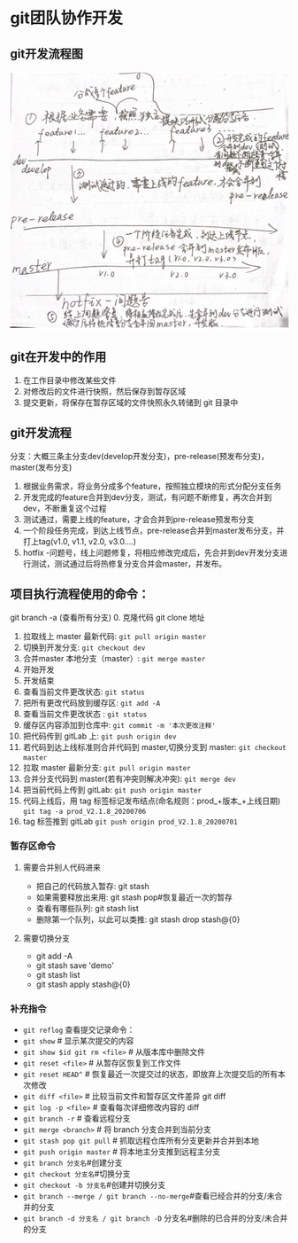 # git团队协作开发

## git开发流程图
![](../../pic/git_dev_process.jpeg)


## git在开发中的作用
1. 在工作目录中修改某些文件 
2. 对修改后的文件进行快照，然后保存到暂存区域 
3. 提交更新，将保存在暂存区域的文件快照永久转储到 git 目录中

## git开发流程
分支：大概三条主分支dev(develop开发分支)，pre-release(预发布分支)，master(发布分支)

1. 根据业务需求，将业务分成多个feature，按照独立模块的形式分配分支任务
2. 开发完成的feature合并到dev分支，测试，有问题不断修复，再次合并到dev，不断重复这个过程
3. 测试通过，需要上线的feature，才会合并到pre-release预发布分支
4. 一个阶段任务完成，到达上线节点，pre-release合并到master发布分支，并打上tag(v1.0, v1.1, v2.0, v3.0....)
5. hotfix -问题号，线上问题修复，将相应修改完成后，先合并到dev开发分支进行测试，测试通过后将热修复分支合并会master，并发布。

## 项目执行流程使用的命令：
git branch -a (查看所有分支)
0. 克隆代码 git clone 地址
1. 拉取线上 master 最新代码:  `git pull origin master` 
2. 切换到开发分支: `git checkout dev`
3. 合并master 本地分支（master）:  `git merge master` 
4. 开始开发
5. 开发结束
6. 查看当前文件更改状态: `git status`
7. 把所有更改代码放到缓存区: `git add -A`  
8. 查看当前文件更改状态 : `git status`
9. 缓存区内容添加到仓库中:  `git commit -m '本次更改注释'` 
10. 把代码传到 gitLab 上:  `git push origin dev`
11. 若代码到达上线标准则合并代码到 master,切换分支到 master:  `git checkout master` 
12. 拉取 master 最新分支:  `git pull origin master`
13. 合并分支代码到 master(若有冲突则解决冲突):  `git merge dev` 
14. 把当前代码上传到 gitLab:  `git push origin master`
15. 代码上线后，用 tag 标签标记发布结点(命名规则：prod_+版本_+上线日期) `git tag -a prod_V2.1.8_20200706`
16. tag 标签推到 gitLab `git push origin prod_V2.1.8_20200701`

### 暂存区命令
1. 需要合并别人代码进来
    - 把自己的代码放入暂存: git stash
    - 如果需要释放出来用: git stash pop#恢复最近一次的暂存
    - 查看有哪些队列: git stash list
    - 删除第一个队列，以此可以类推:  git stash drop stash@{0} 

2. 需要切换分支
    - git add -A
    - git stash save 'demo' 
    - git stash list
    - git stash apply stash@{0}

### 补充指令
- `git reflog` 查看提交记录命令：
- `git show` # 显示某次提交的内容 
- `git show $id git rm <file>` # 从版本库中删除文件
- `git reset <file>` # 从暂存区恢复到工作文件
- `git reset HEAD^` # 恢复最近一次提交过的状态，即放弃上次提交后的所有本次修改 
- `git diff <file>` # 比较当前文件和暂存区文件差异 git diff
- `git log -p <file>` # 查看每次详细修改内容的 diff 
- `git branch -r` # 查看远程分支
- `git merge <branch>` # 将 branch 分支合并到当前分支
- `git stash pop git pull` # 抓取远程仓库所有分支更新并合并到本地
- `git push origin master` # 将本地主分支推到远程主分支
- `git branch 分支名`#创建分支
- `git checkout 分支名`#切换分支
- `git checkout -b 分支名`#创建并切换分支
- `git branch --merge / git branch --no-merge`#查看已经合并的分支/未合并的分支
- `git branch -d 分支名 / git branch -D` 分支名#删除的已合并的分支/未合并的分支